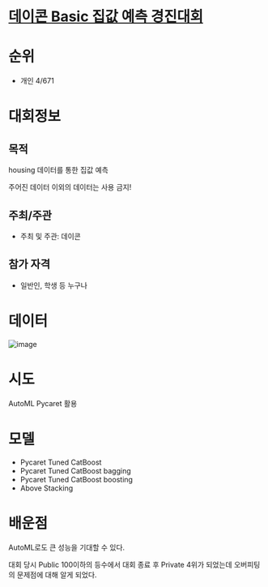 # [데이콘 Basic 집값 예측 경진대회](https://dacon.io/competitions/official/235869/overview/description)

# 순위

* 개인 	4/671

# 대회정보 

## 목적

housing 데이터를 통한 집값 예측

주어진 데이터 이외의 데이터는 사용 금지!

## 주최/주관

* 주최 및 주관: 데이콘

## 참가 자격

* 일반인, 학생 등 누구나

# 데이터

![image](https://user-images.githubusercontent.com/44603549/213171349-ba087c53-2615-4084-94ec-a172ba1b90d4.png)

# 시도

AutoML Pycaret 활용

# 모델

* Pycaret Tuned CatBoost
* Pycaret Tuned CatBoost bagging
* Pycaret Tuned CatBoost boosting
* Above Stacking

# 배운점

AutoML로도 큰 성능을 기대할 수 있다.

대회 당시 Public 100이하의 등수에서 대회 종료 후 Private 4위가 되었는데 오버피팅의 문제점에 대해 알게 되었다.
